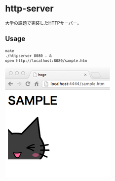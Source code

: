 http-server
====
大学の課題で実装したHTTPサーバー。

## Usage
	make
	./httpserver 8080 . &
	open http://localhost:8080/sample.htm

![result](test.png?raw=true)
